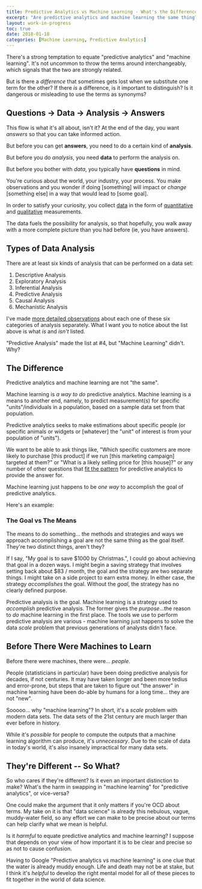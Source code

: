 ```yaml
---
title: Predictive Analytics vs Machine Learning - What's the Difference?
excerpt: "Are predictive analytics and machine learning the same thing? If they're not, what's the difference?"
layout: work-in-progress
toc: true
date: 2018-01-18
categories: [Machine Learning, Predictive Analytics]
---
```


There's a strong temptation to equate "predictive analytics" and "machine learning". It's not uncommon to throw the terms around interchangeably, which signals that the two are strongly related.

But is there a *difference* that sometimes gets lost when we substitute one term for the other? If there *is* a difference, is it important to distinguish? Is it dangerous or misleading to use the terms as synonyms?

## Questions -> Data -> Analysis -> Answers
This flow is what it's all about, isn't it?  At the end of the day, you want *answers* so that you can take informed action.

But before you can get **answers**, you need to do a certain kind of **analysis**.

But before you do *analysis*, you need **data** to perform the analysis on.

But before you bother with *data*, you typically have **questions** in mind.  

You're curious about the world, your industry, your process. You make observations and you wonder if doing [something] will impact or *change* [something else] in a way that would lead to [some goal]. 

In order to satisfy your curiosity, you collect [data](https://www.dataday.life/what-is-data-like-im-five/) in the form of [quantitative](https://www.dataday.life/what-is-data-like-im-five/#quantitative-numerical) and [qualitative](https://www.dataday.life/what-is-data-like-im-five/#qualitative-categorical) measurements. 

The data fuels the possibility for analysis, so that hopefully, you walk away with a more complete picture than you had before (ie, you have answers).

## Types of Data Analysis
There are at least six kinds of analysis that can be performed on a data set:

1. Descriptive Analysis
2. Exploratory Analysis
3. Inferential Analysis
4. Predictive Analysis
5. Causal Analysis
6. Mechanistic Analysis

I've made [more detailed observations](https://www.dataday.life/what-types-of-data-analysis-are-there/) about each one of these six categories of analysis separately.  What I want you to notice about the list above is what *is* and *isn't* listed.

"Predictive Analysis" made the list at #4, but "Machine Learning" didn't.  Why?

## The Difference
Predictive analytics and machine learning are not "the same". 

Machine learning is *a way to do* predictive analytics. Machine learning is a means to another end, namely, to predict measurement(s) for specific "units"/individuals in a population, based on a sample data set from that population.

Predictive analytics seeks to make estimations about specific people (or specific animals or widgets or [whatever] the "unit" of interest is from your population of "units").  

We want to be able to ask things like, "Which specific customers are more likely to purchase [this product] if we run [this marketing campaign] targeted at them?" or "What is a likely selling price for [this house]?" or any number of other questions that [fit the pattern](https://www.dataday.life/patterns-and-key-words-of-predictive-analytics-questions/) for predictive analytics to provide the answer for.

Machine learning just happens to be *one way* to accomplish the goal of predictive analytics.

Here's an example:  

### The Goal vs The Means
The means to do something... the methods and strategies and ways we approach accomplishing a goal are not the same thing as the goal itself. They're two distinct things, aren't they?  

If I say, "My goal is to save $1000 by Christmas.", I could go about achieving that goal in a dozen ways.  I might begin a saving strategy that involves setting back about $83 / month, the goal and the strategy are two separate things.  I might take on a side project to earn extra money. In either case, the strategy *accomplishes* the goal.  Without the *goal*, the strategy has no clearly defined purpose.

Predictive analysis is the goal.  Machine learning is a strategy used to *accomplish* predictive analysis.  The former gives the *purpose*...the reason to *do* machine learning in the first place. The tools we use to perform predictive analysis are various - machine learning just happens to solve the data *scale* problem that previous generations of analysts didn't face.

## Before There Were Machines to Learn
Before there were machines, there were... *people*.

People (statisticians in particular) have been doing predictive analysis for decades, if not centuries. It may have taken longer and been more tedius and error-prone, but steps that are taken to figure out "the answer" in machine learning have been do-able by humans for a long time... they are not "new".

Sooooo... why "machine learning"? In short, it's a *scale* problem with modern data sets. The data sets of the 21st century are much larger than ever before in history. 

While it's *possible* for people to compute the outputs that a machine learning algorithm can produce, it's *unnecessary*.  Due to the scale of data in today's world, it's also insanely impractical for many data sets.

## They're Different -- So What?
So who cares if they're different?  Is it even an important distinction to make?  What's the harm in swapping in "machine learning" for "predictive analytics", or vice-versa?

One could make the argument that it only matters if you're OCD about terms.  My take on it is that "data science" is already this nebulous, vague, muddy-water field, so any effort we can make to be precise about our terms can help clarify what we mean is helpful.

Is it *harmful* to equate predictive analytics and machine learning? I suppose that depends on your view of how important it is to be clear and precise so as not to cause confusion.

Having to Google "Predictive analytics vs machine learning" is one clue that the water is already muddy enough.  Life and death may not be at stake, but I think it's *helpful* to develop the right mental model for all of these pieces to fit together in the world of data science.



